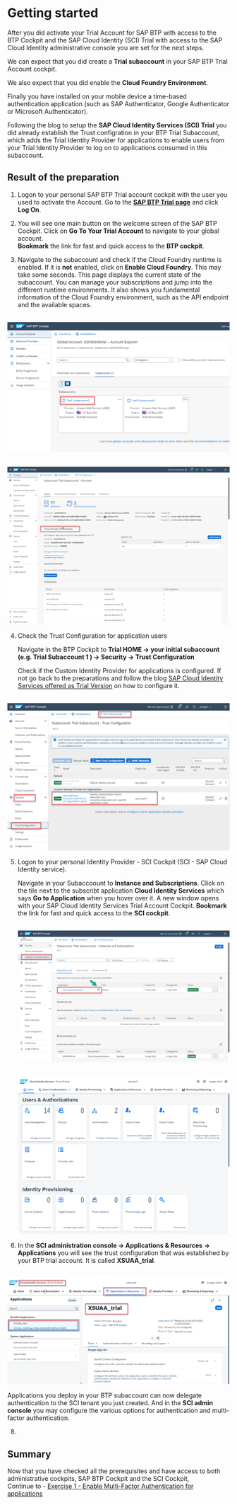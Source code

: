 # Getting started

After you did activate your Trial Account for SAP BTP with access to the BTP Cockpit and the SAP Cloud Identity (SCI) Trial with access to the SAP Cloud Identity administrative console you are set for the next steps.

We can expect that you did create a **Trial subaccount** in your SAP BTP Trial Account cockpit.

We also expect that you did enable the **Cloud Foundry Environment**.

Finally you have installed on your mobile device a time-based authentication application (such as SAP Authenticator, Google Authenticator or Microsoft Authenticator).

Following the blog to setup the **SAP Cloud Identity Services (SCI) Trial** you did already establish the Trust configration in your BTP Trial Subaccount, which adds the Trial Identity Provider for applications to enable users from your Trial Identity Provider to log on to applications consumed in this subaccount.

## Result of the preparation

1. Logon to your personal SAP BTP Trial account cockpit with the user you used to activate the Account. Go to the [**SAP BTP Trial page**](https://account.hanatrial.ondemand.com/trial/#/home/trial) and click **Log On**.

2. You will see one main button on the welcome screen of the SAP BTP Cockpit. Click on **Go To Your Trial Account** to navigate to your global account.  
   **Bookmark** the link for fast and quick access to the **BTP cockpit**.

3. Navigate to the subaccount and check if the Cloud Foundry runtime is enabled. If it is **not** enabled, click on **Enable Cloud Foundry**. This may take some seconds. This page displays the current state of the subaccount. You can manage your subscriptions and jump into the different runtime environments. It also shows you fundamental information of the Cloud Foundry environment, such as the API endpoint and the available spaces.

<br>![](/exercises/ex0/images/audit0.png)

<br>![](/exercises/ex0/images/Subaccount%20Overview.png)

4. Check the Trust Configuration for application users

   Navigate in the  BTP Cockpit to **Trial HOME -> your initial subaccount (e.g. Trial Subaccount 1 ) -> Security -> Trust Configuration**

   Check if the Custom Identity Provider for applications is configured. If not go back to the preparations and follow the blog [SAP Cloud Identity Services offered as Trial Version](https://blogs.sap.com/2023/04/13/sap-cloud-identity-services-offered-as-trial-version/) on how to configure it.

<br>![](/exercises/ex0/images/Subaccoount1_TrustConfiguration.png)

5. Logon to your personal Identity Provider - SCI Cockpit (SCI - SAP Cloud Identity service).

   Navigate in your Subaccoount to **Instance and Subscriptions**. Click on the tile next to the subscribt application **Cloud Identity Services** which says **Go to Application** when you hover over it. A new window opens with your SAP Cloud Identity Services Trial Account Cockpit. **Bookmark** the link for fast and quick access to the **SCI cockpit**.

    <br>![](/exercises/ex0/images/SubaccountInstanceandSubscriptions.png)
   
     <br>![](/exercises/ex0/images/SCICockpit.png)

7. In the **SCI administration console -> Applications & Resources -> Applications** you will see the trust configuration that was established by your BTP trial account. It is called **XSUAA_trial**.

<br>![](/exercises/ex0/images/SCI_XSUAA_trial.png)

   Applications you deploy in your BTP subaccount can now delegate authentication to the SCI tenant you just created. And in the **SCI admin console** you may configure the various options for authentication and multi-factor authentication.

 8.   

## Summary

Now that you have checked all the prerequisites and have access to both administrative cockpits, SAP BTP Cockpit and the SCI Cockpit,  
Continue to - [Exercise 1 - Enable Multi-Factor Authentication for applications](../ex1/README.md)

